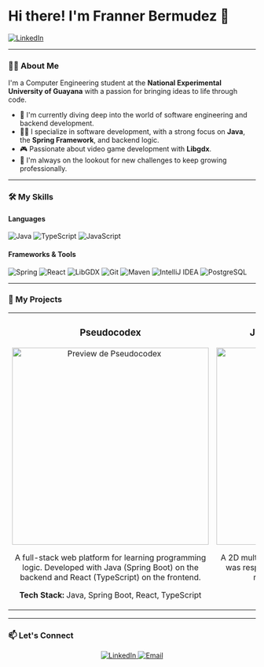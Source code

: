 # Hi there! I'm Franner Bermudez 👋

<a href="https://www.linkedin.com/in/franner-bermudez-99b4a91a2/" target="_blank">
  <img src="https://img.shields.io/badge/LinkedIn-0077B5?style=for-the-badge&logo=linkedin&logoColor=white" alt="LinkedIn"/>
</a>

---

### 👨‍💻 About Me

I'm a Computer Engineering student at the **National Experimental University of Guayana** with a passion for bringing ideas to life through code.

- 🏫 I'm currently diving deep into the world of software engineering and backend development.
- 🧑‍💻 I specialize in software development, with a strong focus on **Java**, the **Spring Framework**, and backend logic.
- 🎮 Passionate about video game development with **Libgdx**.
- 🌱 I'm always on the lookout for new challenges to keep growing professionally.

---

### 🛠️ My Skills

#### Languages
![Java](https://img.shields.io/badge/Java-ED8B00?style=for-the-badge&logo=openjdk&logoColor=white)
![TypeScript](https://img.shields.io/badge/TypeScript-3178C6?style=for-the-badge&logo=typescript&logoColor=white)
![JavaScript](https://img.shields.io/badge/JavaScript-F7DF1E?style=for-the-badge&logo=javascript&logoColor=black)

#### Frameworks & Tools
![Spring](https://img.shields.io/badge/Spring-6DB33F?style=for-the-badge&logo=spring&logoColor=white)
![React](https://img.shields.io/badge/React-61DAFB?style=for-the-badge&logo=react&logoColor=black)
![LibGDX](https://img.shields.io/badge/LibGDX-FF0000?style=for-the-badge&logo=libgdx&logoColor=white)
![Git](https://img.shields.io/badge/GIT-E44C30?style=for-the-badge&logo=git&logoColor=white)
![Maven](https://img.shields.io/badge/Maven-C71A36?style=for-the-badge&logo=apachemaven&logoColor=white)
![IntelliJ IDEA](https://img.shields.io/badge/IntelliJ_IDEA-000000?style=for-the-badge&logo=intellijidea&logoColor=white)
![PostgreSQL](https://img.shields.io/badge/PostgreSQL-4169E1?style=for-the-badge&logo=postgresql&logoColor=white)

---

### 🚀 My Projects

<table>
  <tr>
    <td width="50%">
      <h3 align="center">Pseudocodex</h3>
      <div align="center">
        <a href="https://github.com/franmbv/PseudoCode_Web_Studio" target="_blank">
          <img width="400" alt="Preview de Pseudocodex" src="https://github.com/user-attachments/assets/396d6693-a546-4380-8aba-700dcf323a4d" />
        </a>
        <p>A full-stack web platform for learning programming logic. Developed with Java (Spring Boot) on the backend and React (TypeScript) on the frontend.</p>
        <p>
          <b>Tech Stack:</b> Java, Spring Boot, React, TypeScript
        </p>
      </div>
    </td>
    <td width="50%">
      <h3 align="center">J-Sonic Desktop Videogame</h3>
      <div align="center">
        <a href="https://github.com/josueazocar/Proyecto-JSonic" target="_blank">
            <img width="400" alt="Preview of J-Sonic Videogame" src="https://github.com/user-attachments/assets/30faa9ca-7756-4737-81d9-5506f093903b" />
        </a>
        <p>A 2D multiplayer video game created with Libgdx. I was responsible for the user interface, including menus, HUD, and status screens.</p>
        <p>
          <b>Tech Stack:</b> Java, Libgdx
        </p>
      </div>
    </td>
  </tr>
</table>

---

### 📫 Let's Connect

<p align="center">
  <a href="https://www.linkedin.com/in/franner-bermudez-99b4a91a2/" target="_blank">
    <img src="https://img.shields.io/badge/LinkedIn-0077B5?style=for-the-badge&logo=linkedin&logoColor=white" alt="LinkedIn"/>
  </a>
  <a href="mailto:frannermanuel@gmail.com">
    <img src="https://img.shields.io/badge/Email-D14836?style=for-the-badge&logo=gmail&logoColor=white" alt="Email"/>
  </a>
</p>
